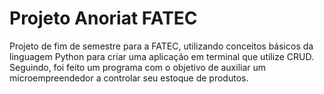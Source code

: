 # Projeto Anoriat FATEC
Projeto de fim de semestre para a FATEC, utilizando conceitos básicos da linguagem Python para criar uma aplicação em terminal que utilize CRUD. Seguindo, foi feito um programa
com o objetivo de auxiliar um microempreendedor a controlar seu estoque de produtos.
